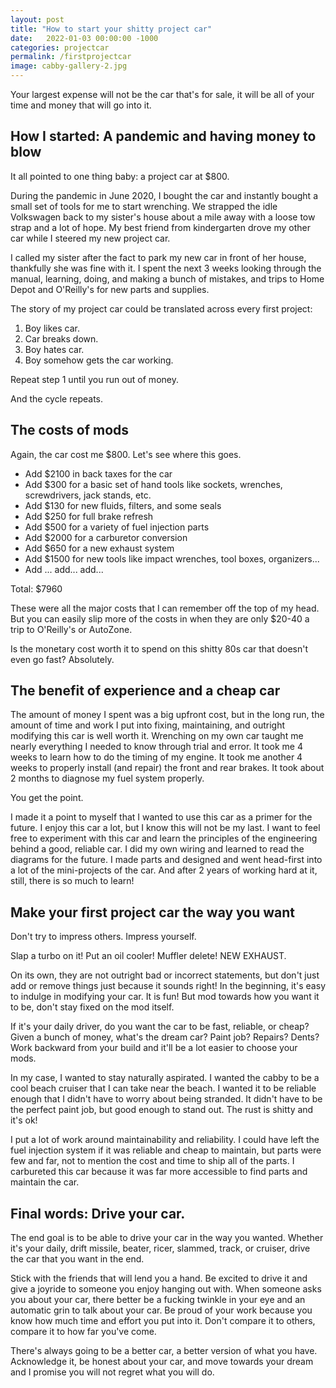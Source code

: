 ```yaml
---
layout: post
title: "How to start your shitty project car"
date:   2022-01-03 00:00:00 -1000
categories: projectcar
permalink: /firstprojectcar
image: cabby-gallery-2.jpg
---
```

Your largest expense will not be the car that's for sale, it will be all of your time and money that will go into it.

## How I started: A pandemic and having money to blow

It all pointed to one thing baby: a project car at $800.

During the pandemic in June 2020, I bought the car and instantly bought a small set of tools for me to start wrenching. We strapped the idle Volkswagen back to my sister's house about a mile away with a loose tow strap and a lot of hope. My best friend from kindergarten drove my other car while I steered my new project car.

I called my sister after the fact to park my new car in front of her house, thankfully she was fine with it. I spent the next 3 weeks looking through the manual, learning, doing, and making a bunch of mistakes, and trips to Home Depot and O'Reilly's for new parts and supplies.

The story of my project car could be translated across every first project:

1. Boy likes car.
2. Car breaks down.
3. Boy hates car.
4. Boy somehow gets the car working.

Repeat step 1 until you run out of money.

And the cycle repeats.

## The costs of mods

Again, the car cost me $800. Let's see where this goes.

- Add $2100 in back taxes for the car
- Add $300 for a basic set of hand tools like sockets, wrenches, screwdrivers, jack stands, etc.
- Add $130 for new fluids, filters, and some seals
- Add $250 for full brake refresh
- Add $500 for a variety of fuel injection parts
- Add $2000 for a carburetor conversion
- Add $650 for a new exhaust system
- Add $1500 for new tools like impact wrenches, tool boxes, organizers...
- Add ... add... add...

Total: $7960

These were all the major costs that I can remember off the top of my head. But you can easily slip more of the costs in when they are only $20-40 a trip to O'Reilly's or AutoZone.

Is the monetary cost worth it to spend on this shitty 80s car that doesn't even go fast? Absolutely.

## The benefit of experience and a cheap car

The amount of money I spent was a big upfront cost, but in the long run, the amount of time and work I put into fixing, maintaining, and outright modifying this car is well worth it. Wrenching on my own car taught me nearly everything I needed to know through trial and error. It took me 4 weeks to learn how to do the timing of my engine. It took me another 4 weeks to properly install (and repair) the front and rear brakes. It took about 2 months to diagnose my fuel system properly. 

You get the point.

I made it a point to myself that I wanted to use this car as a primer for the future. I enjoy this car a lot, but I know this will not be my last. I want to feel free to experiment with this car and learn the principles of the engineering behind a good, reliable car. I did my own wiring and learned to read the diagrams for the future. I made parts and designed and went head-first into a lot of the mini-projects of the car. And after 2 years of working hard at it, still, there is so much to learn!

## Make your first project car the way you want

Don't try to impress others. Impress yourself.

Slap a turbo on it! Put an oil cooler! Muffler delete! NEW EXHAUST.

On its own, they are not outright bad or incorrect statements, but don't just add or remove things just because it sounds right! In the beginning, it's easy to indulge in modifying your car. It is fun! But mod towards how you want it to be, don't stay fixed on the mod itself.

If it's your daily driver, do you want the car to be fast, reliable, or cheap? Given a bunch of money, what's the dream car? Paint job? Repairs? Dents? Work backward from your build and it'll be a lot easier to choose your mods.

In my case, I wanted to stay naturally aspirated. I wanted the cabby to be a cool beach cruiser that I can take near the beach. I wanted it to be reliable enough that I didn't have to worry about being stranded. It didn't have to be the perfect paint job, but good enough to stand out. The rust is shitty and it's ok!

I put a lot of work around maintainability and reliability. I could have left the fuel injection system if it was reliable and cheap to maintain, but parts were few and far, not to mention the cost and time to ship all of the parts. I carbureted this car because it was far more accessible to find parts and maintain the car.
## Final words: Drive your car.

The end goal is to be able to drive your car in the way you wanted. Whether it's your daily, drift missile, beater, ricer, slammed, track, or cruiser, drive the car that you want in the end. 

Stick with the friends that will lend you a hand. Be excited to drive it and give a joyride to someone you enjoy hanging out with. When someone asks you about your car, there better be a fucking twinkle in your eye and an automatic grin to talk about your car. Be proud of your work because you know how much time and effort you put into it. Don't compare it to others, compare it to how far you've come. 

There's always going to be a better car, a better version of what you have. Acknowledge it, be honest about your car, and move towards your dream and I promise you will not regret what you will do. 